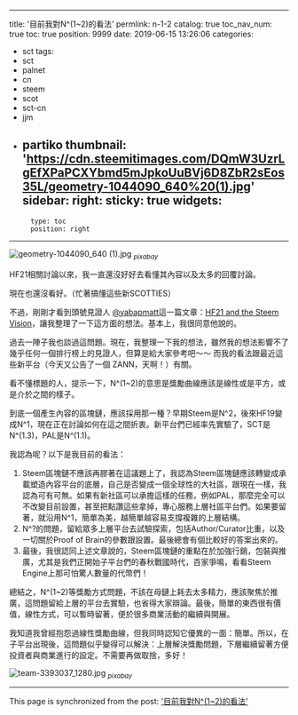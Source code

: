 
---
title: '目前我對N^(1~2)的看法'
permlink: n-1-2
catalog: true
toc_nav_num: true
toc: true
position: 9999
date: 2019-06-15 13:26:06
categories:
- sct
tags:
- sct
- palnet
- cn
- steem
- scot
- sct-cn
- jjm
- partiko
thumbnail: 'https://cdn.steemitimages.com/DQmW3UzrLgEfXPaPCXYbmd5mJpkoUuBVj6D8ZbR2sEos35L/geometry-1044090_640%20(1).jpg'
sidebar:
    right:
        sticky: true
widgets:
    -
        type: toc
        position: right
---


![geometry-1044090_640 (1).jpg](https://cdn.steemitimages.com/DQmW3UzrLgEfXPaPCXYbmd5mJpkoUuBVj6D8ZbR2sEos35L/geometry-1044090_640%20(1).jpg)
<sub>_pixabay_</sub>

HF21相關討論以來，我一直還沒好好去看懂其內容以及太多的回覆討論。

現在也還沒看好。（忙著搞懂這些新SCOTTIES）

不過，剛剛才看到頭號見證人 [@yabapmatt](https://steemit.com/@yabapmatt)這一篇文章：[HF21 and the Steem Vision](https://steemit.com/hf21/@yabapmatt/hf21-and-the-steem-vision)，讓我整理了一下這方面的想法。基本上，我很同意他說的。

過去一陣子我也談過這問題。現在，我整理一下我的想法，雖然我的想法影響不了幾乎任何一個排行榜上的見證人，但算是給大家參考吧～～ 而我的看法跟最近這些新平台（今天又公告了一個 ZANN，天啊！）有關。

看不懂標題的人，提示一下，N^(1~2)的意思是獎勵曲線應該是線性或是平方，或是介於之間的樣子。

到底一個產生內容的區塊鏈，應該採用那一種？早期Steem是N^2，後來HF19變成N^1，現在正在討論如何在這之間折衷。新平台們已經率先實驗了，SCT是N^(1.3)，PAL是N^(1.1)。

我認為呢？以下是我目前的看法：

1. Steem區塊鏈不應該再膠著在這議題上了，我認為Steem區塊鏈應該轉變成承載塑造內容平台的底層，自己是否變成一個全球性的大社區，跟現在一樣，我認為可有可無。如果有新社區可以承擔這樣的任務，例如PAL，那麼完全可以不改變目前設置，甚至把點讚這些拿掉，專心服務上層社區平台們。如果要留著，就沿用N^1，簡單為美，越簡單越容易支撐複雜的上層結構。
2. N^?的問題，留給眾多上層平台去試驗探索，包括Author/Curator比重，以及一切關於Proof of Brain的參數跟設置。最後總會有個比較好的答案出來的。
3. 最後，我很認同上述文章說的，Steem區塊鏈的重點在於加強行銷，包裝與推廣，尤其是我們正開始子平台們的春秋戰國時代，百家爭鳴，看看Steem Engine上那可怕驚人數量的代幣們！

總結之，N^(1~2)等獎勵方式問題，不該在母鏈上耗去太多精力，應該聚焦於推廣，這問題留給上層的平台去實驗，也省得大家辯論。最後，簡單的東西很有價值，線性方式，可以暫時留著，便於很多商業活動的繼續與開展。

我知道我曾經抱怨過線性獎勵曲線，但我同時認知它優異的一面：簡單。所以，在子平台出現後，這問題似乎變得可以解決：上層解決獎勵問題，下層繼續留著方便投資者與商業進行的設定。不需要再做取捨，多好！

![team-3393037_1280.jpg](https://cdn.steemitimages.com/DQmWWrnUvVpKxf119M8qzE2ezTaaGs1PDzYNzrPGBwgzSNt/team-3393037_1280.jpg)
<sub>_pixabay_</sub>

- - -

This page is synchronized from the post: ['目前我對N^(1~2)的看法'](https://steemit.com/@deanliu/n-1-2)
